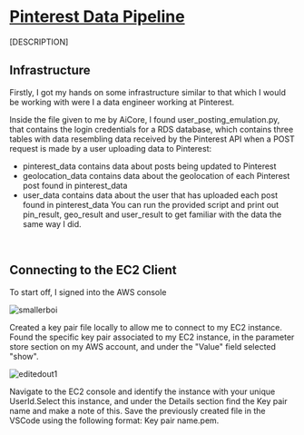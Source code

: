 # <ins> Pinterest Data Pipeline </ins>
[DESCRIPTION]

## Infrastructure
Firstly, I got my hands on some infrastructure similar to that which I would be working with were I a data engineer working at Pinterest.

Inside the file given to me by AiCore, I found user_posting_emulation.py, that contains the login credentials for a RDS database, which contains three tables with data resembling data received by the Pinterest API when a POST request is made by a user uploading data to Pinterest:
- pinterest_data contains data about posts being updated to Pinterest
- geolocation_data contains data about the geolocation of each Pinterest post found in pinterest_data
- user_data contains data about the user that has uploaded each post found in pinterest_data
You can run the provided script and print out pin_result, geo_result and user_result to get familiar with the data the same way I did.

<br>

## Connecting to the EC2 Client
To start off, I signed into the AWS console
<br>
  
![smallerboi](https://github.com/Mat-Zawadzki/pinterest-data-pipeline/assets/114954374/836785d0-28de-483e-9e35-c8c597a0ce62)


Created a key pair file locally to allow me to connect to my EC2 instance. Found the specific key pair associated to my EC2 instance, in the parameter store section on my AWS account, and under the "Value" field selected "show".
<br>


![editedout1](https://github.com/Mat-Zawadzki/pinterest-data-pipeline/assets/114954374/47f4644d-f3ee-4df6-8b1a-685b12798816)


Navigate to the EC2 console and identify the instance with your unique UserId.Select this instance, and under the Details section find the Key pair name and make a note of this. Save the previously created file in the VSCode using the following format: Key pair name.pem.
